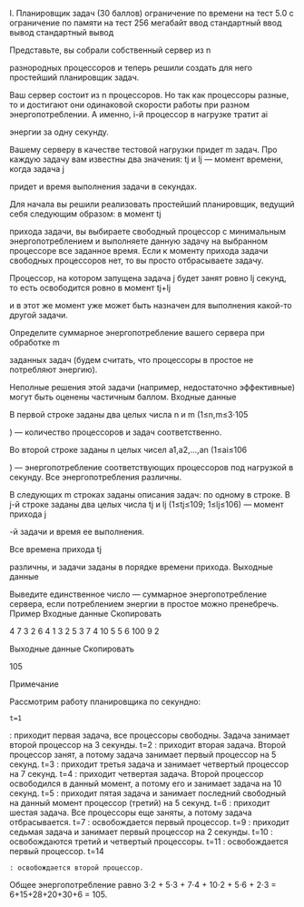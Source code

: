 I. Планировщик задач (30 баллов)
ограничение по времени на тест
5.0 с
ограничение по памяти на тест
256 мегабайт
ввод
стандартный ввод
вывод
стандартный вывод

Представьте, вы собрали собственный сервер из n

разнородных процессоров и теперь решили создать для него простейший планировщик задач.

Ваш сервер состоит из n
процессоров. Но так как процессоры разные, то и достигают они одинаковой скорости работы при разном энергопотреблении. А именно, i-й процессор в нагрузке тратит ai

энергии за одну секунду.

Вашему серверу в качестве тестовой нагрузки придет m
задач. Про каждую задачу вам известны два значения: tj и lj — момент времени, когда задача j

придет и время выполнения задачи в секундах.

Для начала вы решили реализовать простейший планировщик, ведущий себя следующим образом: в момент tj

прихода задачи, вы выбираете свободный процессор с минимальным энергопотреблением и выполняете данную задачу на выбранном процессоре все заданное время. Если к моменту прихода задачи свободных процессоров нет, то вы просто отбрасываете задачу.

Процессор, на котором запущена задача j
будет занят ровно lj секунд, то есть освободится ровно в момент tj+lj

и в этот же момент уже может быть назначен для выполнения какой-то другой задачи.

Определите суммарное энергопотребление вашего сервера при обработке m

заданных задач (будем считать, что процессоры в простое не потребляют энергию).

Неполные решения этой задачи (например, недостаточно эффективные) могут быть оценены частичным баллом.
Входные данные

В первой строке заданы два целых числа n
и m (1≤n,m≤3⋅105

) — количество процессоров и задач соответственно.

Во второй строке заданы n
целых чисел a1,a2,…,an (1≤ai≤106

) — энергопотребление соответствующих процессоров под нагрузкой в секунду. Все энергопотребления различны.

В следующих m
строках заданы описания задач: по одному в строке. В j-й строке заданы два целых числа tj и lj (1≤tj≤109; 1≤lj≤106) — момент прихода j

-й задачи и время ее выполнения.

Все времена прихода tj

различны, и задачи заданы в порядке времени прихода.
Выходные данные

Выведите единственное число — суммарное энергопотребление сервера, если потреблением энергии в простое можно пренебречь.
Пример
Входные данные
Скопировать

4 7
3 2 6 4
1 3
2 5
3 7
4 10
5 5
6 100
9 2

Выходные данные
Скопировать

105

Примечание

Рассмотрим работу планировщика по секундно:

    t=1

: приходит первая задача, все процессоры свободны. Задача занимает второй процессор на 3
секунды.
t=2
: приходит вторая задача. Второй процессор занят, а потому задача занимает первый процессор на 5
секунд.
t=3
: приходит третья задача и занимает четвертый процессор на 7
секунд.
t=4
: приходит четвертая задача. Второй процессор освободился в данный момент, а потому его и занимает задача на 10
секунд.
t=5
: приходит пятая задача и занимает последний свободный на данный момент процессор (третий) на 5
секунд.
t=6
: приходит шестая задача. Все процессоры еще заняты, а потому задача отбрасывается.
t=7
: освобождается первый процессор.
t=9
: приходит седьмая задача и занимает первый процессор на 2
секунды.
t=10
: освобождаются третий и четвертый процессоры.
t=11
: освобождается первый процессор.
t=14

    : освобождается второй процессор. 

Общее энергопотребление равно 3⋅2 + 5⋅3 + 7⋅4 + 10⋅2 + 5⋅6 + 2⋅3 = 6+15+28+20+30+6 = 105.